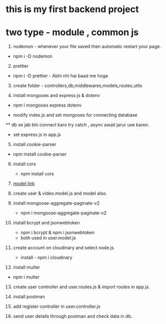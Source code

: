 # this is my first backend project 

# two type - module , common js

1. nodemon - whenever your file saved then automatic restart your page.
  - npm i -D nodemon

2. prettier 
  - npm i -D prettier - Abhi nhi  hai baad me hoga

3. create folder - controllers,db,middlewares,models,routes,utils

4. install mongooes and express js & dotenv
  - npm i mongooes express dotenv


* modify index.js and set mongooes for connecting database  

** db se jab bhi connect karo try catch , async await jarur use karen.

* set express js in app.js

5.  install cookie-parser
  - npm install cookie-parser

6. install cors
   - npm install cors
   
7. [model link](https://app.eraser.io/workspace/YtPqZ1VogxGy1jzIDkzj)



8. create user & video.model.js and model also.

9. install  mongoose-aggregate-paginate-v2
    - npm i mongoose-aggregate-paginate-v2

10. install  bcrypt and jsonwebtoken
    - npm i bcrypt & npm i jsonwebtoken
    -  both used in user.model.js

11. create account on cloudinary and select node.js
    - install  - npm i cloudinary

12. install multer
   -  npm i multer 

13. create user controller and user.routes.js & import routes in app.js.

14. install postman 

15. add register controller in user.controller.js 

16. send user details through postman and check data in db.
